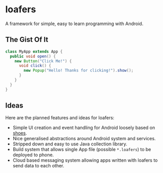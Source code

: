 loafers
=======

A framework for simple, easy to learn programming with Android.

## The Gist Of It

```java
class MyApp extends App {
  public void open() {
    new Button("Click Me!") {
      void click() {
        new Popup("Hello! Thanks for clicking!").show();
      }
    }
  }
}
```

## Ideas

Here are the planned features and ideas for loafers:

* Simple UI creation and event handling for Android loosely based on [shoes](http://shoesrb.com/).
* Nice generalised abstractions around Android system and services.
* Stripped down and easy to use Java collection library.
* Build system that allows single App file (possible `*.loafers`) to be deployed to phone.
* Cloud based messaging system allowing apps written with loafers to send data to each other.
